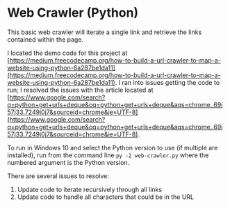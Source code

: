 # Web Crawler (Python)

This basic web crawler will iterate a single link and retrieve the links contained within the page.

I located the demo code for this project at [https://medium.freecodecamp.org/how-to-build-a-url-crawler-to-map-a-website-using-python-6a287be1da11](https://medium.freecodecamp.org/how-to-build-a-url-crawler-to-map-a-website-using-python-6a287be1da11). I ran into issues getting the code to run; I resolved the issues with the article located at [https://www.google.com/search?q=python+get+urls+deque&oq=python+get+urls+deque&aqs=chrome..69i57j33.7249j0j7&sourceid=chrome&ie=UTF-8](https://www.google.com/search?q=python+get+urls+deque&oq=python+get+urls+deque&aqs=chrome..69i57j33.7249j0j7&sourceid=chrome&ie=UTF-8).

To run in Windows 10 and select the Python version to use (if multiple are installed), run from the command line ```py -2 web-crawler.py``` where the numbered argument is the Python version.

There are several issues to resolve:

1. Update code to iterate recursively through all links
1. Update code to handle all characters that could be in the URL